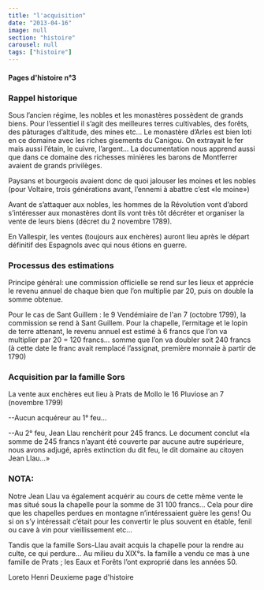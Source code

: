 ```yaml
---
title: "l'acquisition"
date: "2013-04-16"
image: null
section: "histoire"
carousel: null
tags: ["histoire"]
---
```


#### Pages d'histoire n°3

### Rappel historique

Sous l’ancien régime, les nobles et les monastères possèdent de grands biens. Pour l’essentiel il s’agit des meilleures terres cultivables, des forêts, des pâturages d’altitude, des mines etc…
Le monastère d’Arles est bien loti en ce domaine avec les riches gisements du Canigou. On extrayait le fer mais aussi l’étain, le cuivre, l’argent… La documentation nous apprend aussi que dans ce domaine des richesses minières les barons de Montferrer avaient de grands privilèges.

Paysans et bourgeois avaient donc de quoi jalouser les moines et les nobles (pour Voltaire, trois générations avant, l’ennemi à abattre c’est «le moine»)

Avant de s’attaquer aux nobles, les hommes de la Révolution vont d’abord s’intéresser aux monastères dont ils vont très tôt décréter et organiser la vente de leurs biens (décret du 2 novembre 1789).

En Vallespir, les ventes (toujours aux enchères) auront lieu après le départ définitif des Espagnols avec qui nous étions en guerre.

### Processus des estimations

Principe général: une commission officielle se rend sur les lieux et apprécie le revenu annuel de chaque bien que l’on multiplie par 20, puis on double la somme obtenue.

Pour le cas de Sant Guillem : le 9 Vendémiaire de l'an 7 (octobre 1799), la commission se rend à Sant Guillem. Pour la chapelle, l’ermitage et le lopin de terre attenant, le revenu annuel est estimé à 6 francs que l’on va multiplier par 20 = 120 francs… somme que l’on va doubler soit 240 francs (à cette date le franc avait remplacé l’assignat, première monnaie à partir de 1790)

### Acquisition par la famille Sors

La vente aux enchères eut lieu à Prats de Mollo le 16 Pluviose an 7 (novembre 1799)

--Aucun acquéreur au 1° feu…

--Au 2° feu, Jean Llau renchérit pour 245 francs. Le document conclut «la somme de 245 francs n’ayant été couverte par aucune autre supérieure, nous avons adjugé, après extinction du dit feu, le dit domaine au citoyen Jean Llau…»

### NOTA:

Notre Jean Llau va également acquérir au cours de cette même vente le mas situé sous la chapelle pour la somme de 31 100 francs… Cela pour dire que les chapelles perdues en montagne n’intéressaient guère les gens! Ou si on s’y intéressait c’était pour les convertir le plus souvent en étable, fenil ou cave à vin pour vieillissement etc…

Tandis que la famille Sors-Llau avait acquis la chapelle pour la rendre au culte, ce qui perdure… Au milieu du XIX°s. la famille a vendu ce mas à une famille de Prats ; les Eaux et Forêts l’ont exproprié dans les années 50.

Loreto Henri
Deuxieme page d'histoire

